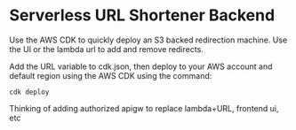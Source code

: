 # Serverless URL Shortener Backend

Use the AWS CDK to quickly deploy an S3 backed redirection machine. Use the UI or the lambda url to add and remove redirects.

Add the URL variable to cdk.json, then deploy to your AWS account and default region using the AWS CDK using the command:

 `cdk deploy`

Thinking of adding authorized apigw to replace lambda+URL, frontend ui, etc
